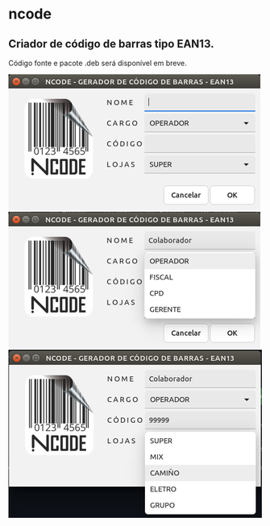 # ncode
## Criador de código de barras tipo EAN13.
Código fonte e pacote .deb será disponível em breve.

![NCODE](https://github.com/nilsonlinux/ncode/blob/main/img/ncode.png)
![NCODE](https://github.com/nilsonlinux/ncode/blob/main/img/ncode1.png)
![NCODE](https://github.com/nilsonlinux/ncode/blob/main/img/ncode2.png)
